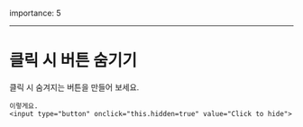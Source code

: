 importance: 5

---

# 클릭 시 버튼 숨기기

클릭 시 숨겨지는 버튼을 만들어 보세요.

```online
이렇게요.
<input type="button" onclick="this.hidden=true" value="Click to hide">
```
